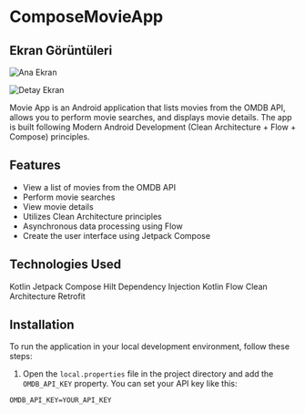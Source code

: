 # ComposeMovieApp

## Ekran Görüntüleri

![Ana Ekran]([url=https://hizliresim.com/ie427c6][img]https://i.hizliresim.com/ie427c6.png[/img][/url])

![Detay Ekran]([url=https://hizliresim.com/qay1jgo][img]https://i.hizliresim.com/qay1jgo.png[/img][/url])

Movie App is an Android application that lists movies from the OMDB API, allows you to perform movie searches, and displays movie details. The app is built following Modern Android Development (Clean Architecture + Flow + Compose) principles.

## Features

- View a list of movies from the OMDB API
- Perform movie searches
- View movie details
- Utilizes Clean Architecture principles
- Asynchronous data processing using Flow
- Create the user interface using Jetpack Compose

## Technologies Used
Kotlin
Jetpack Compose
Hilt Dependency Injection
Kotlin Flow
Clean Architecture
Retrofit

## Installation

To run the application in your local development environment, follow these steps:

1. Open the `local.properties` file in the project directory and add the `OMDB_API_KEY` property. You can set your API key like this:

```properties
OMDB_API_KEY=YOUR_API_KEY


